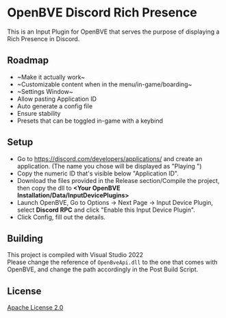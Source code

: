 # OpenBVE Discord Rich Presence
This is an Input Plugin for OpenBVE that serves the purpose of displaying a Rich Presence in Discord.  

## Roadmap
- ~Make it actually work~
- ~Customizable content when in the menu/in-game/boarding~
- ~Settings Window~
- Allow pasting Application ID
- Auto generate a config file
- Ensure stability
- Presets that can be toggled in-game with a keybind

## Setup
- Go to https://discord.com/developers/applications/ and create an application. (The name you chose will be displayed as "Playing <your name>")
- Copy the numeric ID that's visible below "Application ID".
- Download the files provided in the Release section/Compile the project, then copy the dll to **<Your OpenBVE Installation/Data/InputDevicePlugins>**
- Launch OpenBVE, Go to Options -> Next Page -> Input Device Plugin, select **Discord RPC** and click "Enable this Input Device Plugin".
- Click Config, fill out the details.

## Building
This project is compiled with Visual Studio 2022  
Please change the reference of `OpenBveApi.dll` to the one that comes with OpenBVE, and change the path accordingly in the Post Build Script.

## License
[Apache License 2.0](https://www.apache.org/licenses/LICENSE-2.0.txt)